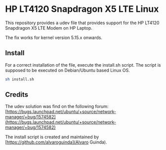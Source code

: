 # HP LT4120 Snapdragon X5 LTE Linux

This repository provides a udev file that provides support for the HP LT4120 Snapdragon X5 LTE Modem on HP Laptop.

The fix works for kernel version 5.15.x onwards.

## Install

For a correct installation of the file, execute the install.sh script.
The script is supposed to be executed on Debian/Ubuntu based Linux OS.
```sh
sh install.sh
```

## Credits
The udev solution was find on the following forum:
[https://bugs.launchpad.net/ubuntu/+source/network-manager/+bug/1574582](https://bugs.launchpad.net/ubuntu/+source/network-manager/+bug/1574582)

The install script is created and maintained by [https://github.com/alvaroguinda](Alvaro Guinda).
